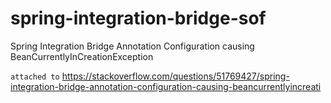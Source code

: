 # spring-integration-bridge-sof
Spring Integration Bridge Annotation Configuration causing BeanCurrentlyInCreationException

 `attached to` https://stackoverflow.com/questions/51769427/spring-integration-bridge-annotation-configuration-causing-beancurrentlyincreati
